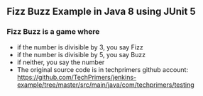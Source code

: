 ## Fizz Buzz Example in Java 8 using JUnit 5

### Fizz Buzz is a game where
- if the number is divisible by 3, you say Fizz
- if the number is divisible by 5, you say Buzz
- if neither, you say the number
- The original source code is in techprimers github account:
https://github.com/TechPrimers/jenkins-example/tree/master/src/main/java/com/techprimers/testing